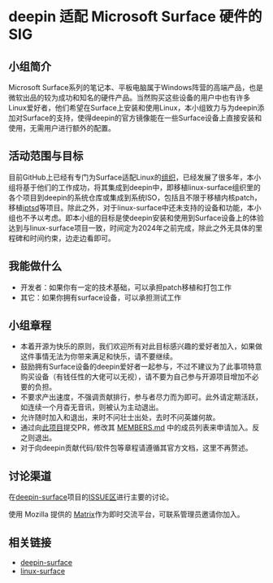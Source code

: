 <!--

请按照实际情况编辑此文件，以使内容适应您所要创建的 SIG 的实际情况，并在发起申请时删除此段注释。

请注意：

以下五段二级标题均为必须存在的段落。小组也可根据自身需求增加其它的段落和详细的描述，但不应删除此处的四个段落。

-->
# deepin 适配 Microsoft Surface 硬件的 SIG

## 小组简介

Microsoft Surface系列的笔记本、平板电脑属于Windows阵营的高端产品，也是微软出品的较为成功和知名的硬件产品。当然购买这些设备的用户中也有许多Linux爱好者，他们希望在Surface上安装和使用Linux，本小组致力与为deepin添加对Surface的支持，使得deepin的官方镜像能在一些Surface设备上直接安装和使用，无需用户进行额外的配置。

## 活动范围与目标

目前GitHub上已经有专门为Surface适配Linux的[组织](https://github.com/linux-surface/)，已经发展了很多年，本小组将基于他们的工作成功，将其集成到deepin中，即移植linux-surface组织里的各个项目到deepin的系统仓库或集成到系统ISO，包括且不限于移植内核patch，移植[iptsd](https://github.com/linux-surface/iptsd)等项目。除此之外，对于linux-surface中还未支持的设备和功能，本小组也不予以考虑。即本小组的目标是使deepin安装和使用到Surface设备上的体验达到与linux-surface项目一致，时间定为2024年之前完成，除此之外无具体的里程碑和时间约束，边走边看即可。

## 我能做什么

* 开发者：如果你有一定的技术基础，可以承担patch移植和打包工作
* 其它：如果你拥有surface设备，可以承担测试工作

## 小组章程

* 本着开源为快乐的原则，我们欢迎所有对此目标感兴趣的爱好者加入，如果做这件事情无法为你带来满足和快乐，请不要继续。
* 鼓励拥有Surface设备的deepin爱好者一起参与，不过不建议为了此事项特意购买设备（有钱任性的大佬可以无视），请不要为自己参与开源项目增加不必要的负担。
* 不要求产出速度，不强调贡献排行，参与者尽力而为即可。此外请定期活跃，如连续一个月杳无音讯，则被认为主动退出。
* 允许随时加入和退出，来时不问壮士出处，去时不问英雄何故。
* 通过向[此项目](https://github.com/zccrs/deepin-sig)提交PR，修改其 [MEMBERS.md](https://github.com/deepin-community/SIG/blob/master/sig/deepin-surface/MEMBERS.md) 中的成员列表来申请加入。反之则退出。
* 对于向deepin贡献代码/软件包等章程请遵循其官方文档，这里不再赘述。

## 讨论渠道

在[deepin-surface](https://github.com/deepin-community/sig-deepin-surface)项目的[ISSUE区](https://github.com/deepin-community/sig-deepin-surface/issues)进行主要的讨论。

使用 Mozilla 提供的 [Matrix](https://matrix.to/#/#deepin-surface:mozilla.org)作为即时交流平台，可联系管理员邀请你加入。

## 相关链接

- [deepin-surface](https://github.com/deepin-community/sig-deepin-surface)
- [linux-surface](https://github.com/orgs/linux-surface)
